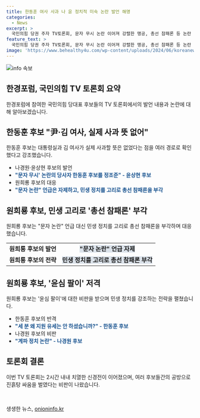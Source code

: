 ```yaml
---
title: 한동훈 여사 사과 나 윤 정치적 미숙 논란 발언 해명
categories:
  - News
excerpt: >
  국민의힘 당권 주자 TV토론회, 문자 무시 논란 이어져 강렬한 맹공, 총선 참패론 등 논란 타진  국민의힘 당권 주자들의 TV토론회에서 김건희 여사 문자 무시 논란과 총선 참패론 등 논란이 치열하게 펼쳐졌다. 한동훈 후보는 김 여사와 대통령실이 사과 뜻 없다고 강조하며 반격했고, 원희룡 후보는 민생 정치를 고리로 총선 참패론을 부각한 것으로 나타났다. 계파 정치, 윤심 파고들기 등의 논란도 이어졌다.
feature_text: >
  국민의힘 당권 주자 TV토론회, 문자 무시 논란 이어져 강렬한 맹공, 총선 참패론 등 논란 타진  국민의힘 당권 주자들의 TV토론회에서 김건희 여사 문자 무시 논란과 총선 참패론 등 논란이 치열하게 펼쳐졌다. 한동훈 후보는 김 여사와 대통령실이 사과 뜻 없다고 강조하며 반격했고, 원희룡 후보는 민생 정치를 고리로 총선 참패론을 부각한 것으로 나타났다. 계파 정치, 윤심 파고들기 등의 논란도 이어졌다.
image: 'https://www.behealthy4u.com/wp-content/uploads/2024/06/koreanews.jpg'
---
```


<p><img src="https://www.behealthy4u.com/wp-content/uploads/2024/06/koreanews.jpg" alt="info 속보" /></p>

<h2 data-ke-size="size26">한경포럼, 국민의힘 TV 토론회 요약</h2>

<p data-ke-size="size16">한경포럼에 참여한 국민의힘 당대표 후보들의 TV 토론회에서의 발언 내용과 논란에 대해 알아보겠습니다.</p>

<h2 data-ke-size="size24">한동훈 후보 "尹·김 여사, 실제 사과 뜻 없어"</h2>

<p data-ke-size="size16">한동훈 후보는 대통령실과 김 여사가 실제 사과할 뜻은 없었다는 점을 여러 경로로 확인했다고 강조했습니다.</p>

<ul>
    <li>나경원·윤상현 후보의 발언</li>
    <li><b><span style="color: #1a5490;">"문자 무시' 논란의 당사자 한동훈 후보를 정조준" - 윤상현 후보</span></b></li>
    <li>원희룡 후보의 대응</li>
    <li><b><span style="color: #1a5490;">"문자 논란" 언급은 자제하고, 민생 정치를 고리로 총선 참패론을 부각</span></b></li>
</ul>

<h2 data-ke-size="size24">원희룡 후보, 민생 고리로 '총선 참패론' 부각</h2>

<p data-ke-size="size16">원희룡 후보는 "문자 논란" 언급 대신 민생 정치를 고리로 총선 참패론을 부각하며 대응했습니다.</p>

<table>
    <tr>
        <td style="text-align: center; height: 17px;"><b>원희룡 후보의 발언</b></td>
        <td style="text-align: center; height: 17px;"><b><span style="background-color: #21538527;">"문자 논란" 언급 자제</span></b></td>
    </tr>
    <tr>
        <td style="text-align: center; height: 17px;"><b>원희룡 후보의 전략</b></td>
        <td style="text-align: center; height: 17px;"><b><span style="background-color: #21538527;">민생 정치를 고리로 총선 참패론 부각</span></b></td>
    </tr>
</table>

<h2 data-ke-size="size24">원희룡 후보, '윤심 팔이' 저격</h2>

<p data-ke-size="size16">원희룡 후보는 '윤심 팔이'에 대한 비판을 받으며 민생 정치를 강조하는 전략을 펼쳤습니다.</p>

<ul>
    <li>한동훈 후보의 반격</li>
    <li><b><span style="color: #1a5490;">"세 분 왜 지원 유세는 안 하셨습니까?" - 한동훈 후보</span></b></li>
    <li>나경원 후보의 비판</li>
    <li><b><span style="color: #1a5490;">"계파 정치 논란" - 나경원 후보</span></b></li>
</ul>

<h2 data-ke-size="size24">토론회 결론</h2>

<p data-ke-size="size16">이번 TV 토론회는 2시간 내내 치열한 신경전이 이어졌으며, 여러 후보들간의 공방으로 진흙탕 싸움을 벌였다는 비판이 나왔습니다.</p>

<p data-ke-size="size16">&nbsp;</p>
생생한 뉴스, <a href="https://onioninfo.kr" rel="dofollow">onioninfo.kr</a>


